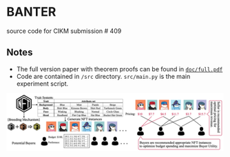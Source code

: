# BANTER
source code for CIKM submission # 409

## Notes
- The full version paper with theorem proofs can be found in [`doc/full.pdf`](doc/full.pdf)
- Code are contained in `/src` directory.  `src/main.py` is the main experiment script.

![](doc/problem.jpg)
